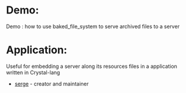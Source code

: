 # Demo:

Demo : how to use baked_file_system to serve archived files to a server

# Application:

Useful for embedding a server along its resources files in a application written in Crystal-lang

- [serge](https://github.com/your-github-user) - creator and maintainer
